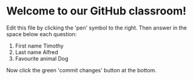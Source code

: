 # Welcome to our GitHub classroom!

Edit this file by clicking the 'pen' symbol to the right.
Then answer in the space below each question:

1. First name
Timothy
2. Last name
Alfred
3. Favourite animal
Dog

Now click the green 'commit changes' button at the bottom.


